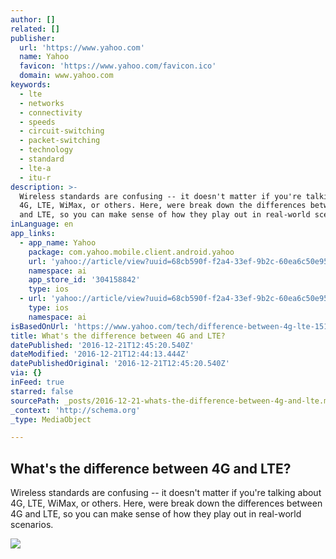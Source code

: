 ```yaml
---
author: []
related: []
publisher:
  url: 'https://www.yahoo.com'
  name: Yahoo
  favicon: 'https://www.yahoo.com/favicon.ico'
  domain: www.yahoo.com
keywords:
  - lte
  - networks
  - connectivity
  - speeds
  - circuit-switching
  - packet-switching
  - technology
  - standard
  - lte-a
  - itu-r
description: >-
  Wireless standards are confusing -- it doesn't matter if you're talking about
  4G, LTE, WiMax, or others. Here, were break down the differences between 4G
  and LTE, so you can make sense of how they play out in real-world scenarios.
inLanguage: en
app_links:
  - app_name: Yahoo
    package: com.yahoo.mobile.client.android.yahoo
    url: 'yahoo://article/view?uuid=68cb590f-f2a4-33ef-9b2c-60ea6c50e959&src=web'
    namespace: ai
    app_store_id: '304158842'
    type: ios
  - url: 'yahoo://article/view?uuid=68cb590f-f2a4-33ef-9b2c-60ea6c50e959&src=web'
    type: ios
    namespace: ai
isBasedOnUrl: 'https://www.yahoo.com/tech/difference-between-4g-lte-151510777.html'
title: What's the difference between 4G and LTE?
datePublished: '2016-12-21T12:45:20.540Z'
dateModified: '2016-12-21T12:44:13.444Z'
datePublishedOriginal: '2016-12-21T12:45:20.540Z'
via: {}
inFeed: true
starred: false
sourcePath: _posts/2016-12-21-whats-the-difference-between-4g-and-lte.md
_context: 'http://schema.org'
_type: MediaObject

---
```

<article style=""><h1>What's the difference between 4G and LTE?</h1><p>Wireless standards are confusing -- it doesn't matter if you're talking about 4G, LTE, WiMax, or others. Here, were break down the differences between 4G and LTE, so you can make sense of how they play out in real-world scenarios.</p><img src="https://s.yimg.com/uu/api/res/1.2/cOZWIesxOaAb397e7b.uvg--/aD02Njc7dz0xMDAwO3NtPTE7YXBwaWQ9eXRhY2h5b24-/http://media.zenfs.com/en-US/homerun/digital_trends_973/b7033ae7fdb7a6e8259bce546330958e" /></article>